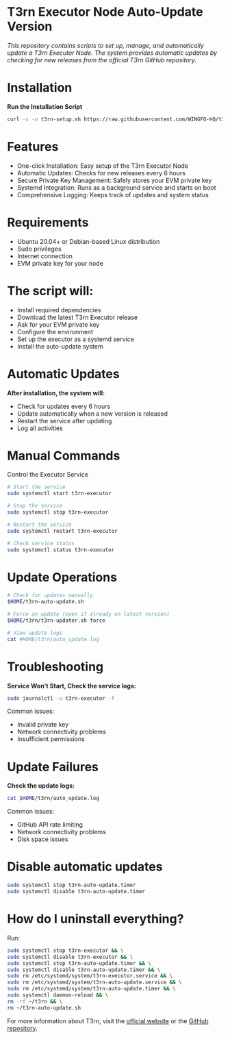 # T3rn Executor Node Auto-Update Version
_This repository contains scripts to set up, manage, and automatically update a T3rn Executor Node. The system provides automatic updates by checking for new releases from the official T3rn GitHub repository._

# Installation
**Run the Installation Script**
```bash
curl -s -o t3rn-setup.sh https://raw.githubusercontent.com/WINGFO-HQ/t3rn-auto-update/main/t3rn-setup.sh && chmod +x t3rn-setup.sh && /t3rn-setup.sh
```

# Features
- One-click Installation: Easy setup of the T3rn Executor Node
- Automatic Updates: Checks for new releases every 6 hours
- Secure Private Key Management: Safely stores your EVM private key
- Systemd Integration: Runs as a background service and starts on boot
- Comprehensive Logging: Keeps track of updates and system status

# Requirements
- Ubuntu 20.04+ or Debian-based Linux distribution
- Sudo privileges
- Internet connection
- EVM private key for your node

# The script will:
- Install required dependencies
- Download the latest T3rn Executor release
- Ask for your EVM private key
- Configure the environment
- Set up the executor as a systemd service
- Install the auto-update system

# Automatic Updates
**After installation, the system will:**
- Check for updates every 6 hours
- Update automatically when a new version is released
- Restart the service after updating
- Log all activities

# Manual Commands
Control the Executor Service
```bash
# Start the service
sudo systemctl start t3rn-executor

# Stop the service
sudo systemctl stop t3rn-executor

# Restart the service
sudo systemctl restart t3rn-executor

# Check service status
sudo systemctl status t3rn-executor
```

# Update Operations
```bash
# Check for updates manually
$HOME/t3rn-auto-update.sh

# Force an update (even if already on latest version)
$HOME/t3rn/t3rn-updater.sh force

# View update logs
cat #HOME/t3rn/auto_update.log
```

# Troubleshooting
**Service Won't Start, Check the service logs:**
```bash
sudo journalctl -u t3rn-executor -f
```

Common issues:
- Invalid private key
- Network connectivity problems
- Insufficient permissions

# Update Failures
**Check the update logs:**
```bash
cat $HOME/t3rn/auto_update.log
```

Common issues:
- GitHub API rate limiting
- Network connectivity problems
- Disk space issues

# Disable automatic updates
```bash
sudo systemctl stop t3rn-auto-update.timer
sudo systemctl disable t3rn-auto-update.timer
```

# How do I uninstall everything?
Run:
```bash
sudo systemctl stop t3rn-executor && \
sudo systemctl disable t3rn-executor && \
sudo systemctl stop t3rn-auto-update.timer && \
sudo systemctl disable t3rn-auto-update.timer && \
sudo rm /etc/systemd/system/t3rn-executor.service && \
sudo rm /etc/systemd/system/t3rn-auto-update.service && \
sudo rm /etc/systemd/system/t3rn-auto-update.timer && \
sudo systemctl daemon-reload && \
rm -rf ~/t3rn && \
rm ~/t3rn-auto-update.sh
```
For more information about T3rn, visit the [official website](https://t3rn.io/) or the [GitHub repository](https://github.com/t3rn/executor-release).
